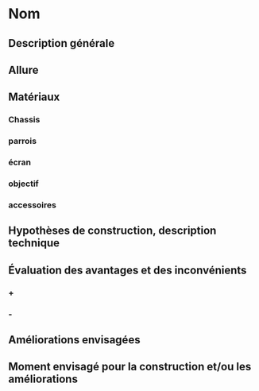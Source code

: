 #  Nom 
## Description générale
## Allure
## Matériaux
### Chassis
### parrois
### écran
### objectif
### accessoires
## Hypothèses de construction, description technique
## Évaluation des avantages et des inconvénients
### +
### -
## Améliorations envisagées
## Moment envisagé pour la construction et/ou les améliorations
